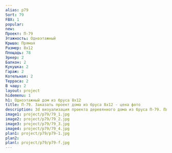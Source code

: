 ```yaml
---
alias: p79
Sort: 79
FBX: 1
popular: 
new: 
Проект: П-79
Этажность: Одноэтажный
Крыша: Прямая
Размер: 8х12
Площадь: 78
Эркер: 2
Балкон: 2
Кукушка: 2
Гараж: 2
Котельная: 2
Терраса: 2
В чашу: 2
layout: project
hidemenu: 1
h1: Одноэтажный дом из бруса 8х12
title: П-79. Заказать проект дома из бруса 8х12 - цена фото
description: 3d визуализация проекта деревянного дома из бруса П-79. Площадь 78 м2, размер 8х12. Вы можете внести любые изменения в проект.
image1: project/p79/79_1.jpg
image2: project/p79/79_2.jpg
image3: project/p79/79_3.jpg
image4: project/p79/79_4.jpg
plan1: project/p79/p79-1.jpg
plan2: 
planl: project/p79/p79-f.jpg
---
```

